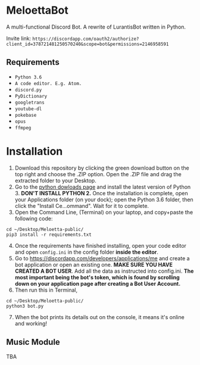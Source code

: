 # MeloettaBot


A multi-functional Discord Bot. A rewrite of LurantisBot written in Python.


Invite link: `https://discordapp.com/oauth2/authorize?client_id=378721481250570240&scope=bot&permissions=2146958591`


## Requirements
* `Python 3.6`
* `A code editor. E.g. Atom.`
* `discord.py`
* `PyDictionary`
* `googletrans`
* `youtube-dl`
* `pokebase`
* `opus`
* `ffmpeg`

# Installation

1. Download this repository by clicking the green download button on the top right and choose the .ZIP option. Open the .ZIP file and drag the extracted folder to your Desktop.
2. Go to the [python dowloads page](https://www.python.org/downloads/) and install the latest version of Python 3. **DON'T INSTALL PYTHON 2.** Once the installation is complete, open your Applications folder (on your dock); open the Python 3.6 folder, then click the "Install Ce...ommand". Wait for it to complete.
3. Open the Command Line, (Terminal) on your laptop, and copy+paste the following code:
```
cd ~/Desktop/Meloetta-public/
pip3 install -r requirements.txt
```
4. Once the requirements have finished installing, open your code editor and open `config.ini` in the config folder **inside the editor**.
5. Go to https://discordapp.com/developers/applications/me and create a bot application or open an existing one. **MAKE SURE YOU HAVE CREATED A BOT USER**. Add all the data as instructed into config.ini. **The most important being the bot's token, which is found by scrolling down on your application page after creating a Bot User Account.**
6. Then run this in Terminal,
```
cd ~/Desktop/Meloetta-public/
python3 bot.py
```
7. When the bot prints its details out on the console, it means it's online and working!

## Music Module

TBA



